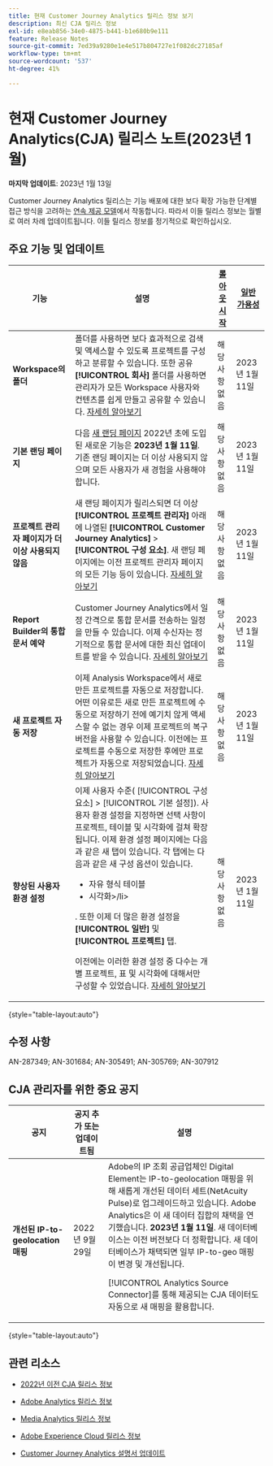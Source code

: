 ```yaml
---
title: 현재 Customer Journey Analytics 릴리스 정보 보기
description: 최신 CJA 릴리스 정보
exl-id: e8eab856-34e0-4875-b441-b1e680b9e111
feature: Release Notes
source-git-commit: 7ed39a9280e1e4e517b804727e1f082dc27185af
workflow-type: tm+mt
source-wordcount: '537'
ht-degree: 41%

---
```


# 현재 Customer Journey Analytics(CJA) 릴리스 노트(2023년 1월)

**마지막 업데이트**: 2023년 1월 13일

Customer Journey Analytics 릴리스는 기능 배포에 대한 보다 확장 가능한 단계별 접근 방식을 고려하는 [연속 제공 모델](releases.md)에서 작동합니다. 따라서 이들 릴리스 정보는 월별로 여러 차례 업데이트됩니다. 이들 릴리스 정보를 정기적으로 확인하십시오.

## 주요 기능 및 업데이트

| 기능 | 설명 | [롤아웃 시작](/help/release-notes/releases.md) | [일반 가용성](/help/release-notes/releases.md) |
| ----------- | ---------- | ----- | --- |
| **Workspace의 폴더** | 폴더를 사용하면 보다 효과적으로 검색 및 액세스할 수 있도록 프로젝트를 구성하고 분류할 수 있습니다. 또한 공유 **[!UICONTROL 회사]** 폴더를 사용하면 관리자가 모든 Workspace 사용자와 컨텐츠를 쉽게 만들고 공유할 수 있습니다. [자세히 알아보기](https://experienceleague.adobe.com/docs/analytics/analyze/analysis-workspace/build-workspace-project/workspace-folders/about-folders.html) | 해당 사항 없음 | 2023년 1월 11일 |
| **기본 랜딩 페이지** | 다음 [새 랜딩 페이지](/help/getting-started/landing.md) 2022년 초에 도입된 새로운 기능은 **2023년 1월 11일**. 기존 랜딩 페이지는 더 이상 사용되지 않으며 모든 사용자가 새 경험을 사용해야 합니다. | 해당 사항 없음 | 2023년 1월 11일 |
| **프로젝트 관리자 페이지가 더 이상 사용되지 않음** | 새 랜딩 페이지가 릴리스되면 더 이상 **[!UICONTROL 프로젝트 관리자]** 아래에 나열된 **[!UICONTROL Customer Journey Analytics]** > **[!UICONTROL 구성 요소]**. 새 랜딩 페이지에는 이전 프로젝트 관리자 페이지의 모든 기능 등이 있습니다. [자세히 알아보기](https://experienceleague.adobe.com/docs/analytics-platform/using/cja-overview/landing.html?lang=en#deprecate-pm-page) | 해당 사항 없음 | 2023년 1월 11일 |
| **Report Builder의 통합 문서 예약** | Customer Journey Analytics에서 일정 간격으로 통합 문서를 전송하는 일정을 만들 수 있습니다. 이제 수신자는 정기적으로 통합 문서에 대한 최신 업데이트를 받을 수 있습니다. [자세히 알아보기](https://experienceleague.adobe.com/docs/analytics-platform/using/cja-reportbuilder/schedule-reportbuilder.html) | 해당 사항 없음 | 2023년 1월 11일 |
| **새 프로젝트 자동 저장** | 이제 Analysis Workspace에서 새로 만든 프로젝트를 자동으로 저장합니다. 어떤 이유로든 새로 만든 프로젝트에 수동으로 저장하기 전에 예기치 않게 액세스할 수 없는 경우 이제 프로젝트의 복구 버전을 사용할 수 있습니다. 이전에는 프로젝트를 수동으로 저장한 후에만 프로젝트가 자동으로 저장되었습니다. [자세히 알아보기](/help/analysis-workspace/build-workspace-project/save-projects.md) | 해당 사항 없음 | 2023년 1월 11일 |
| **향상된 사용자 환경 설정** | 이제 사용자 수준( [!UICONTROL 구성 요소] > [!UICONTROL 기본 설정]). 사용자 환경 설정을 지정하면 선택 사항이 프로젝트, 테이블 및 시각화에 걸쳐 확장됩니다. 이제 환경 설정 페이지에는 다음과 같은 새 탭이 있습니다. 각 탭에는 다음과 같은 새 구성 옵션이 있습니다.<ul><li>자유 형식 테이블</li><li>시각화>/li></ul>. 또한 이제 더 많은 환경 설정을 **[!UICONTROL 일반]** 및 **[!UICONTROL 프로젝트]** 탭.<p>이전에는 이러한 환경 설정 중 다수는 개별 프로젝트, 표 및 시각화에 대해서만 구성할 수 있었습니다. [자세히 알아보기](/help/analysis-workspace/user-preferences.md) | 해당 사항 없음 | 2023년 1월 11일 |

{style=&quot;table-layout:auto&quot;}

## 수정 사항

AN-287349; AN-301684; AN-305491; AN-305769; AN-307912

## CJA 관리자를 위한 중요 공지

| 공지 | 공지 추가 또는 업데이트됨 | 설명 |
| --- | --- | --- |
| **개선된 IP-to-geolocation 매핑** | 2022년 9월 29일 | Adobe의 IP 조회 공급업체인 Digital Element는 IP-to-geolocation 매핑을 위해 새롭게 개선된 데이터 세트(NetAcuity Pulse)로 업그레이드하고 있습니다. Adobe Analytics은 이 새 데이터 집합의 채택을 연기했습니다. **2023년 1월 11일**. 새 데이터베이스는 이전 버전보다 더 정확합니다. 새 데이터베이스가 채택되면 일부 IP-to-geo 매핑이 변경 및 개선됩니다.<p> [!UICONTROL Analytics Source Connector]를 통해 제공되는 CJA 데이터도 자동으로 새 매핑을 활용합니다. |

{style=&quot;table-layout:auto&quot;}


## 관련 리소스

* [2022년 이전 CJA 릴리스 정보](/help/release-notes/2022.md)

* [Adobe Analytics 릴리스 정보](https://experienceleague.adobe.com/docs/analytics/release-notes/latest.html?lang=ko-KR)

* [Media Analytics 릴리스 정보](https://experienceleague.adobe.com/docs/media-analytics/using/additional-resources/release-notes.html?lang=ko-KR)

* [Adobe Experience Cloud 릴리스 정보](https://experienceleague.adobe.com/docs/release-notes/experience-cloud/current.html?lang=ko-KR)

* [Customer Journey Analytics 설명서 업데이트](/help/release-notes/doc-changes.md)
